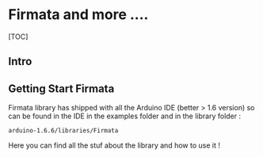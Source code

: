 Firmata and more ....
=====================
[TOC]

## Intro 



## Getting Start Firmata
Firmata library has shipped with all the Arduino IDE (better > 1.6 version) so can be found in the IDE in the examples folder 
and in the library folder : 

    arduino-1.6.6/libraries/Firmata
    
Here you can find all the stuf about the library and how to use it ! 
